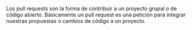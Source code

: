 Los pull requests son la forma de contribuir a un proyecto grupal o de código abierto.
 Básicamente un pull request es una petición para integrar nuestras propuestas o cambios de código a un proyecto.
